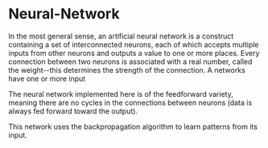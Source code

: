 # Neural-Network

In the most general sense, an artificial neural network is a construct containing a set of interconnected neurons, each of which accepts multiple inputs from other neurons and outputs a value to one or more places. Every connection between two neurons is associated with a real number, called the weight--this determines the strength of the connection. A networks have one or more input

The neural network implemented here is of the feedforward variety, meaning there are no cycles in the connections between neurons (data is always fed forward toward the output). 

This network uses the backpropagation algorithm to learn patterns from its input.  
